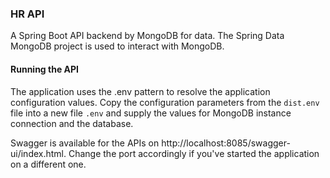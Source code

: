 ### HR API

A Spring Boot API backend by MongoDB for data. The Spring Data MongoDB project is used to interact with MongoDB.

#### Running the API

The application uses the .env pattern to resolve the application configuration values. Copy the configuration parameters from the `dist.env` file into a new file `.env` and supply the values for MongoDB instance connection and the database.

Swagger is available for the APIs on http://localhost:8085/swagger-ui/index.html. Change the port accordingly if you've started the application on a different one.